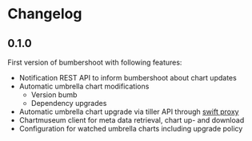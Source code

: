# Changelog

## 0.1.0

First version of bumbershoot with following features:

* Notification REST API to inform bumbershoot about chart updates
* Automatic umbrella chart modifications 
  * Version bumb
  * Dependency upgrades
* Automatic umbrella chart upgrade via tiller API through [swift proxy](https://github.com/appscode/swift)
* Chartmuseum client for meta data retrieval, chart up- and download
* Configuration for watched umbrella charts including upgrade policy